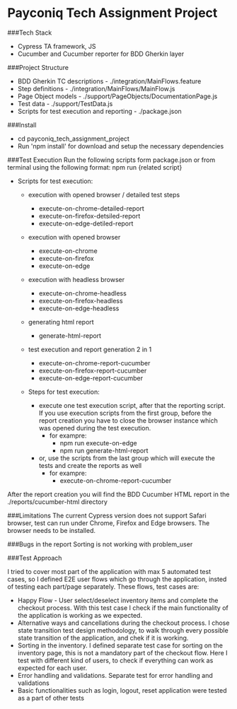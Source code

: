 # Payconiq Tech Assignment Project

###Tech Stack
- Cypress TA framework, JS
- Cucumber and Cucumber reporter for BDD Gherkin layer

###Project Structure
- BDD Gherkin TC descriptions - ./integration/MainFlows.feature
- Step definitions - ./integration/MainFlows/MainFlow.js
- Page Object models - ./support/PageObjects/DocumentationPage.js
- Test data - ./support/TestData.js
- Scripts for test execution and reporting - ./package.json

###Install
- cd payconiq_tech_assignment_project
- Run 'npm install' for download and setup the necessary dependencies

###Test Execution
Run the following scripts form package.json or from terminal using the following format:
npm run {related script}

- Scripts for test execution:
    - execution with opened browser / detailed test steps
        - execute-on-chrome-detailed-report
        - execute-on-firefox-detsiled-report
        - execute-on-edge-detiled-report

    - execution with opened browser
        - execute-on-chrome
        - execute-on-firefox
        - execute-on-edge

    - execution with headless browser
        - execute-on-chrome-headless
        - execute-on-firefox-headless
        - execute-on-edge-headless

    - generating html report
        - generate-html-report

    - test execution and report generation 2 in 1
        - execute-on-chrome-report-cucumber
        - execute-on-firefox-report-cucumber
        - execute-on-edge-report-cucumber

    - Steps for test execution:
        - execute one test execution script, after that the reporting script. If you use execution scripts from the first group, before the report creation you have to close the browser instance which was opened during the test execution.
            - for exampre:
                - npm run execute-on-edge
                - npm run generate-html-report
        - or, use the scripts from the last group which will execute the tests and create the reports as well
            - for exampre:
                - execute-on-chrome-report-cucumber

After the report creation you will find the BDD Cucumber HTML report in the ./reports/cucumber-html directory

###Limitations
The current Cypress version does not support Safari browser, test can run under Chrome, Firefox and Edge browsers. The browser needs to be installed.

###Bugs in the report
Sorting is not working with problem_user

###Test Approach

I tried to cover most part of the application with max 5 automated test cases, so I defined E2E user flows which go through the application, insted of testing each part/page separately. These flows, test cases are:
 - Happy Flow - User select/deselect inventory items and complete the checkout process. With this test case I check if the main functionality of the application is working as we expected.
 - Alternative ways and cancellations during the checkout process. I chose state transition test design methodology, to walk through every possible state transition of the application, and chek if it is working.
 - Sorting in the inventory. I defined separate test case for sorting on the inventory page, this is not a mandatory part of the checkout flow. Here I test with different kind of users, to check if everything can work as expected for each user.
 - Error handling and validations. Separate test for error handling and validations
 - Basic functionalities such as login, logout, reset application were tested as a part of other tests
 